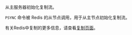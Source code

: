 从主服务器初始化复制流。

`PSYNC` 命令被 Redis 的从节点调用，用于从主节点初始化复制流。

有关Redis中复制的更多信息，请查看[复制页面][tr]。

[tr]: /topics/复制
